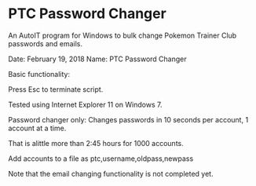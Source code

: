 # PTC Password Changer
An AutoIT program for Windows to bulk change Pokemon Trainer Club passwords and emails.

Date:      February 19, 2018
Name:      PTC Password Changer

Basic functionality:

Press Esc to terminate script.

Tested using Internet Explorer 11 on Windows 7.

Password changer only: Changes passwords in 10 seconds per account, 1 account at a time.

That is alittle more than 2:45 hours for 1000 accounts.

Add accounts to a file as ptc,username,oldpass,newpass

Note that the email changing functionality is not completed yet.
